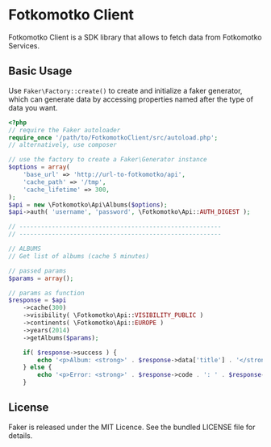 # Fotkomotko Client

Fotkomotko Client is a SDK library that allows to fetch data from Fotkomotko Services.

## Basic Usage

Use `Faker\Factory::create()` to create and initialize a faker generator, which can generate data by accessing properties named after the type of data you want.

```php
<?php
// require the Faker autoloader
require_once '/path/to/FotkomotkoClient/src/autoload.php';
// alternatively, use composer

// use the factory to create a Faker\Generator instance
$options = array(
	'base_url' => 'http://url-to-fotkomotko/api',
	'cache_path' => '/tmp',
	'cache_lifetime' => 300,	
);
$api = new \Fotkomotko\Api\Albums($options);
$api->auth( 'username', 'password', \Fotkomotko\Api::AUTH_DIGEST );

// --------------------------------------------------------
// --------------------------------------------------------

// ALBUMS
// Get list of albums (cache 5 minutes)

// passed params
$params = array();

// params as function
$response = $api
	->cache(300)
	->visibility( \Fotkomotko\Api::VISIBILITY_PUBLIC )
	->continents( \Fotkomotko\Api::EUROPE )
	->years(2014)
	->getAlbums($params);

	if( $response->success ) {
		echo '<p>Album: <strong>' . $response->data['title'] . '</strong></p>';
	} else {
		echo '<p>Error: <strong>' . $response->code . ': ' . $response->message . '</strong></p>';
	}
```
## License

Faker is released under the MIT Licence. See the bundled LICENSE file for details.